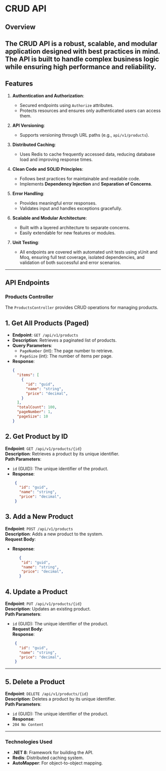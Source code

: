 # CRUD API

## Overview

The **CRUD API** is a robust, scalable, and modular application designed with best practices in mind. The API is built to handle complex business logic while ensuring high performance and reliability.
---

## Features
1. **Authentication and Authorization**:
   - Secured endpoints using `Authorize` attributes.
   - Protects resources and ensures only authenticated users can access them.

2. **API Versioning**:
   - Supports versioning through URL paths (e.g., `api/v1/products`).

3. **Distributed Caching**:
   - Uses Redis to cache frequently accessed data, reducing database load and improving response times.

4. **Clean Code and SOLID Principles**:
   - Follows best practices for maintainable and readable code.
   - Implements **Dependency Injection** and **Separation of Concerns**.

5. **Error Handling**:
   - Provides meaningful error responses.
   - Validates input and handles exceptions gracefully.

6. **Scalable and Modular Architecture**:
   - Built with a layered architecture to separate concerns.
   - Easily extendable for new features or modules.
     
7. **Unit Testing**:
   - All endpoints are covered with automated unit tests using xUnit and Moq, ensuring full test coverage, isolated dependencies, and validation of both successful and error scenarios.
---

## API Endpoints

### Products Controller
The `ProductsController` provides CRUD operations for managing products.

## **1. Get All Products (Paged)**
- **Endpoint**: `GET /api/v1/products`
- **Description**: Retrieves a paginated list of products.
- **Query Parameters**:
  - `PageNumber` (int): The page number to retrieve.
  - `PageSize` (int): The number of items per page.
- **Response**:
  ```json
  {
    "items": [
      {
        "id": "guid",
        "name": "string",
        "price": "decimal",
      }
    ],
    "totalCount": 100,
    "pageNumber": 1,
    "pageSize": 10
  }

## 2. Get Product by ID
**Endpoint**: `GET /api/v1/products/{id}`  
**Description**: Retrieves a product by its unique identifier.  
**Path Parameters**:  
- `id` (GUID): The unique identifier of the product.  
- **Response**:  
    ```json
     {
       "id": "guid",
       "name": "string",
       "price": "decimal",
     }

## 3. Add a New Product
**Endpoint**: `POST /api/v1/products`  
**Description**: Adds a new product to the system.  
**Request Body**:  
- **Response**:  
   ```json
      {
       "id": "guid",
       "name": "string",
       "price": "decimal",
      }

## 4. Update a Product
**Endpoint**: `PUT /api/v1/products/{id}`  
**Description**: Updates an existing product.  
**Path Parameters**:  
- `id` (GUID): The unique identifier of the product.  
**Request Body**:  
**Response**:  
    ```json
     {
       "id": "guid",
       "name": "string",
       "price": "decimal",
     }
---

## 5. Delete a Product
**Endpoint**: `DELETE /api/v1/products/{id}`  
**Description**: Deletes a product by its unique identifier.  
**Path Parameters**:  
- `id` (GUID): The unique identifier of the product.  
**Response**:  
- `204 No Content`  

---

### Technologies Used
- **.NET 8**: Framework for building the API.
- **Redis**: Distributed caching system.
- **AutoMapper**: For object-to-object mapping.
